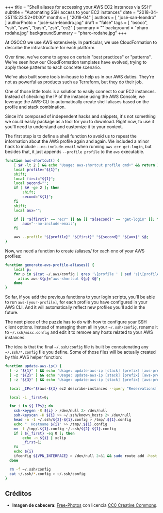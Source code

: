 +++
title = "Shell aliases for accessing your AWS EC2 instances via SSH"
subtitle = "Automating SSH access to your EC2 instances"
date = "2018-04-25T15:23:52+01:00"
months = [ "2018-04" ]
authors = [ "josé-san-leandro" ]
authorPhoto = "josé-san-leandro.jpg"
draft = "false"
tags = [ "osoco", "ssh", "aws", "bash", "zsh", "ec2" ]
summary = ""
background = "pharo-rodahe.jpg"
backgroundSummary = "pharo-rodahe.jpg"
+++

At OSOCO we use AWS extensively. In particular, we use CloudFormation to describe the
infrastructure for each platform.

Over time, we've come to agree on certain "best practices" or "patterns". We've seen
how our CloudFormation templates have evolved, trying to apply those patterns to each
concrete scenario.

We've also built some tools in-house to help us in our AWS duties. They're not as powerful
as products such as Terraform, but they do their job.

One of those little tools is a solution to easily connect to our EC2 instances.
Instead of checking the IP of the instance using the AWS Console, we leverage the AWS-CLI
to automatically create shell aliases based on the profile and stack combination.

Since it's composed of independent hacks and snippets, it's not something we could easily
package as a tool for you to download. Right now, to use it you'll need to understand and
customize it to your context.

The first step is to define a shell function to avoid us to repeat the information about
the AWS profile again and again. We included a minor hack to include `--no-include-email`
when running `aws ecr get-login`, but besides that, it just appends `--profile profile`
to the `aws` executable.

```bash
function aws-shortcut() {
    [ $# -lt 2 ] && echo "Usage: aws-shortcut profile cmd+" && return 1;
    local profile="${1}";
    shift;
    local first="${1}";
    local second="";
    if [ $# -ge 2 ]; then
        shift;
        second="${1}";
    fi
    shift;
    local aux="";

    if [[ "${first}" == "ecr" ]] && [[ "${second}" == "get-login" ]]; then
        aux="--no-include-email";
    fi

    aws --profile "${profile}" "${first}" "${second}" "${aux}" $@;
}
```

Now, we need a function to create /aliases/ for each one of your AWS profiles:
```bash
function generate-aws-profile-aliases() {
    local p;
    for p in $(cat ~/.aws/config | grep '\[profile ' | sed 's|\[profile ||g' | tr -d ']'); do
      alias aws-${p}="aws-shortcut ${p} $@";
    done
}
```

So far, if you add the previous functions to your login scripts, you'll be able to run
`aws-[your-profile]`, for each profile you have configured in your AWS CLI. And it will
automatically reflect new profiles you'll add in the future.

The next piece of the puzzle has to do with how to configure your SSH client options.
Instead of managing them all in your `~/.ssh/config`, rename it to `~/.ssh/misc.config`
and edit it to remove any hosts related to your AWS instances.

The idea is that the final `~/.ssh/config` file is built by concatenating any `~/.ssh/*.config`
file you define. Some of those files will be actually created by this AWS helper function:

```bash
function update-aws-ip() {
  [ -z "${1}" ] && echo "Usage: update-aws-ip [stack] [prefix] [aws-profile]" && return
  [ -z "${2}" ] && echo "Usage: update-aws-ip [stack] [prefix] [aws-profile]" && return
  [ -z "${3}" ] && echo "Usage: update-aws-ip [stack] [prefix] [aws-profile]" && return

  local _IPs="$(aws-${3} ec2 describe-instances --query "Reservations[].Instances[]" | jq ".[] | select(.Tags[].Value | test(\".*${1}.*\"; \"i\")) | .PublicIpAddress" | sort | uniq | grep -v null | tr -d '"' | head -n 1)";

  local -i _first=0;

  for i in ${_IPs}; do
    ssh-keygen -R ${i} > /dev/null 2> /dev/null
    ssh-keyscan -H ${i} >> ~/.ssh/known_hosts 2> /dev/null
    head -n -1 ~/.ssh/${2}-${1}.config > /tmp/.${1}.config
    echo "  Hostname ${i}" >> /tmp/.${1}.config
    mv -f /tmp/.${1}.config ~/.ssh/${2}-${1}.config
    if [ ${_first} -eq 0 ]; then
        echo -n ${i} | xclip
        _first=1;
    fi
    echo ${i}
    ifconfig ${VPN_INTERFACE} > /dev/null 2>&1 && sudo route add -host ${i} tun0
  done

  rm -f ~/.ssh/config
  cat ~/.ssh/*.config > ~/.ssh/config
}

```

## Créditos

- **Imagen de cabecera**: <a href="https://pixabay.com/en/old-lighthouse-la-palma-salinas-1538921/" target="_blank">Free-Photos</a> con licencia <a href="https://creativecommons.org/publicdomain/zero/1.0/deed.en">CC0 Creative Commons</a>.
